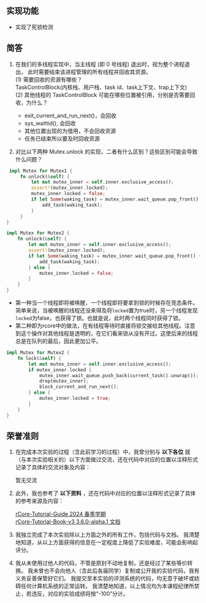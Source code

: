 **实现功能**
----------------
- 实现了死锁检测

**简答**
----------------
1. 在我们的多线程实现中，当主线程 (即 0 号线程) 退出时，视为整个进程退出， 此时需要结束该进程管理的所有线程并回收其资源。  
(1) 需要回收的资源有哪些？  
TaskControlBlock(内核栈、用户栈、task id、task上下文、trap上下文)  
(2) 其他线程的 TaskControlBlock 可能在哪些位置被引用，分别是否需要回收，为什么？  
   - exit_current_and_run_next()，会回收  
   - sys_waittid(), 会回收  
   - 其他位置出现的为借用，不会回收资源
   - 任务已结束所以要及时回收资源  

2. 对比以下两种 Mutex.unlock 的实现，二者有什么区别？这些区别可能会导致什么问题？  
```rust
 impl Mutex for Mutex1 {
     fn unlock(&self) {
         let mut mutex_inner = self.inner.exclusive_access();
         assert!(mutex_inner.locked);
         mutex_inner.locked = false;
         if let Some(waking_task) = mutex_inner.wait_queue.pop_front() {
             add_task(waking_task);
         }
     }
}

impl Mutex for Mutex2 {
    fn unlock(&self) {
        let mut mutex_inner = self.inner.exclusive_access();
        assert!(mutex_inner.locked);
        if let Some(waking_task) = mutex_inner.wait_queue.pop_front() {
            add_task(waking_task);
        } else {
            mutex_inner.locked = false;
        }
    }
}
```
- 第一种当一个线程即将被唤醒，一个线程即将要拿到锁的时候存在竞态条件。简单来说，当被唤醒的线程还没来得及将`locked`置为true时，另一个线程发现`locked`为false，也获得了锁。也就是说，此时两个线程同时获得了锁。
- 第二种即为rcore中的做法，在有线程等待时直接将锁交接给其他线程。注意到这个操作对其他线程是透明的，在它们看来锁从没有开过。这使后来的线程总是在队列的最后，因此更加公平。
```rust
impl Mutex for Mutex2 {
    fn lock(&self) {
        let mut mutex_inner = self.inner.exclusive_access();
        if mutex_inner.locked {
            mutex_inner.wait_queue.push_back(current_task().unwrap());
            drop(mutex_inner);
            block_current_and_run_next();
        } else {
            mutex_inner.locked = true;
        }
    }
}
```

**荣誉准则**
----------------

1. 在完成本次实验的过程（含此前学习的过程）中，我曾分别与 **以下各位** 就（与本次实验相关的）以下方面做过交流，还在代码中对应的位置以注释形式记录了具体的交流对象及内容：

    暂无交流

2. 此外，我也参考了 **以下资料** ，还在代码中对应的位置以注释形式记录了具体的参考来源及内容：

    [rCore-Tutorial-Guide 2024 春季学期](https://learningos.cn/rCore-Tutorial-Guide-2024S)  
    [rCore-Tutorial-Book-v3 3.6.0-alpha.1 文档](https://rcore-os.cn/rCore-Tutorial-Book-v3)

3. 我独立完成了本次实验除以上方面之外的所有工作，包括代码与文档。
我清楚地知道，从以上方面获得的信息在一定程度上降低了实验难度，可能会影响起评分。

4. 我从未使用过他人的代码，不管是原封不动地复制，还是经过了某些等价转换。
我未曾也不会向他人（含此后各届同学）复制或公开我的实验代码，我有义务妥善保管好它们。
我提交至本实验的评测系统的代码，均无意于破坏或妨碍任何计算机系统的正常运转。
我清楚地知道，以上情况均为本课程纪律所禁止，若违反，对应的实验成绩将按“-100”分计。
